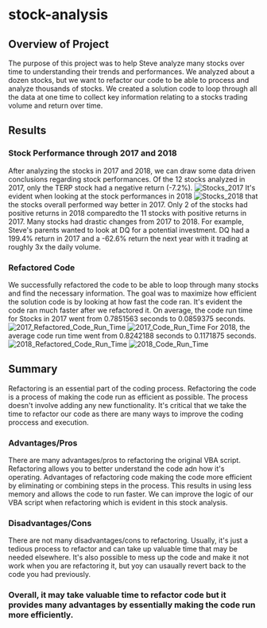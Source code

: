 # stock-analysis
## Overview of Project
The purpose of this project was to help Steve analyze many stocks over time to understanding their trends and performances. We analyzed about a dozen stocks, but we want to refactor our code to be able to process and analyze thousands of stocks. We created a solution code to loop through all the data at one time to collect key information relating to a stocks trading volume and return over time.
## Results
### Stock Performance through 2017 and 2018
After analyzing the stocks in 2017 and 2018, we can draw some data driven conclusions regarding stock performances. Of the 12 stocks analyzed in 2017, only the TERP stock had a negative return (-7.2%). ![Stocks_2017](Stocks_2017.png)
It's evident when looking at the stock performances in 2018 ![Stocks_2018](Stocks_2018.png) that the stocks overall performed way better in 2017. Only 2 of the stocks had positive returns in 2018 comparedto the 11 stocks with positive returns in 2017. Many stocks had drastic changes from 2017 to 2018. For example, Steve's parents wanted to look at DQ for a potential investment. DQ had a 199.4% return in 2017 and a -62.6% return the next year with it trading at roughly 3x the daily volume. 
### Refactored Code
We successfully refactored the code to be able to loop through many stocks and find the necessary information. The goal was to maximize how efficient the solution code is by looking at how fast the code ran. It's evident the code ran much faster after we refactored it. On average, the code run time for Stocks in 2017 went from 0.7851563 seconds to 0.0859375 seconds. ![2017_Refactored_Code_Run_Time](VBA_Challenge_2017.png) ![2017_Code_Run_Time](VBA_Challenge_2017_oldrun.png)
For 2018, the average code run time went from 0.8242188 seconds to 0.1171875 seconds. ![2018_Refactored_Code_Run_Time](VBA_Challenge_2018.png) ![2018_Code_Run_Time](VBA_Challenge_2018_oldrun.png)
## Summary
Refactoring is an essential part of the coding process. Refactoring the code is a process of making the code run as efficient as possible. The process doesn't involve adding any new functionality. It's critical that we take the time to refactor our code as there are many ways to improve the coding proccess and execution.
### Advantages/Pros
There are many advantages/pros to refactoring the original VBA script. Refactoring allows you to better understand the code adn how it's operating. Advantages of refactoring code making the code more efficient by eliminating or combining steps in the process. This results in using less memory and allows the code to run faster. We can improve the logic of our VBA script when refactoring which is evident in this stock analysis.
### Disadvantages/Cons
There are not many disadvantages/cons to refactoring. Usually, it's just a tedious process to refactor and can take up valuable time that may be needed elsewhere. It's also possible to mess up the code and make it not work when you are refactoring it, but yoy can usaually revert back to the code you had previously. 
### Overall, it may take valuable time to refactor code but it provides many advantages by essentially making the code run more efficiently.
